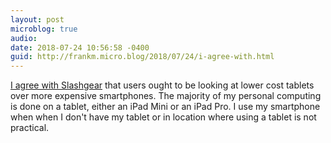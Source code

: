 ```yaml
---
layout: post
microblog: true
audio: 
date: 2018-07-24 10:56:58 -0400
guid: http://frankm.micro.blog/2018/07/24/i-agree-with.html
---
```

[I agree with Slashgear](https://www.slashgear.com/keep-your-iphone-or-galaxy-note-ipad-best-tablet-android-guide-23538525/) that users ought to be looking at lower cost tablets over more expensive smartphones. The majority of my personal computing is done on a tablet, either an iPad Mini or an iPad Pro. I use my smartphone when when I don't have my tablet or in location where using a tablet is not practical. 
